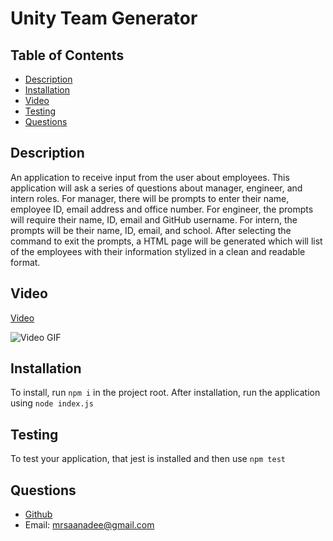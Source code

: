 # Unity Team Generator

## Table of Contents
* [Description](#description)
* [Installation](#installation)
* [Video](#video)
* [Testing](#testing)
* [Questions](#questions)

## Description <a name="description"></a>   
An application to receive input from the user about employees. This application will ask a series of questions about manager, engineer, and intern roles. For manager, there will be prompts to enter their name, employee ID, email address and office number. For engineer, the prompts will require their name, ID, email and GitHub username. For intern, the prompts will be their name, ID, email, and school. After selecting the command to exit the prompts, a HTML page will be generated which will list of the employees with their information stylized in a clean and readable format.

## Video <a name="video"></a>  

[Video](https://drive.google.com/file/d/1jRVCFv1d1pVWdvktn9jardikS3un9S-C/view)

![Video GIF](./dist/assets/Untitled_%20Mar%204%2C%202023%2011_29%20PM.gif)

## Installation <a name="installation"></a>  
To install, run ```npm i``` in the project root.
After installation, run the application using ```node index.js```

## Testing <a name="testing"></a>  
To test your application, that jest is installed and then use ```npm test```

## Questions <a name="questions"></a>  
* [Github](https://github.com/marissa-a-darr)
* Email: mrsaanadee@gmail.com
